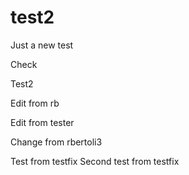 # test2
Just a new test


Check

Test2


Edit from rb



Edit from tester

Change from rbertoli3

Test from testfix
Second test from testfix


